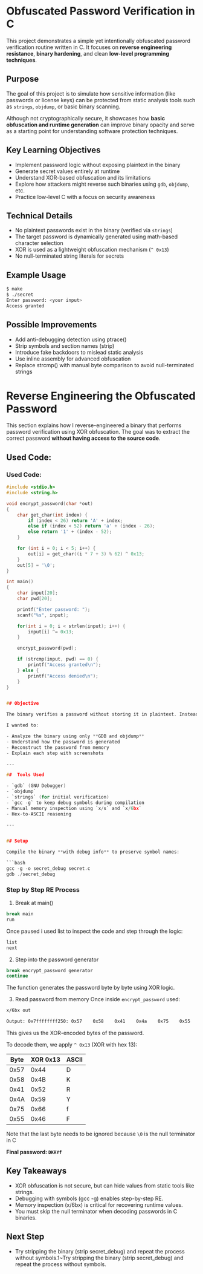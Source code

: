 # Obfuscated Password Verification in C

This project demonstrates a simple yet intentionally obfuscated password verification routine written in C. It focuses on **reverse engineering resistance**, **binary hardening**, and clean **low-level programming techniques**.

## Purpose

The goal of this project is to simulate how sensitive information (like passwords or license keys) can be protected from static analysis tools such as `strings`, `objdump`, or basic binary scanning.

Although not cryptographically secure, it showcases how **basic obfuscation and runtime generation** can improve binary opacity and serve as a starting point for understanding software protection techniques.

## Key Learning Objectives

- Implement password logic without exposing plaintext in the binary
- Generate secret values entirely at runtime
- Understand XOR-based obfuscation and its limitations
- Explore how attackers might reverse such binaries using `gdb`, `objdump`, etc.
- Practice low-level C with a focus on security awareness

## Technical Details

- No plaintext passwords exist in the binary (verified via `strings`)
- The target password is dynamically generated using math-based character selection
- XOR is used as a lightweight obfuscation mechanism (`^ 0x13`)
- No null-terminated string literals for secrets

## Example Usage

```bash
$ make
$ ./secret
Enter password: <your input>
Access granted
```

## Possible Improvements

- Add anti-debugging detection using ptrace()
- Strip symbols and section names (strip)
- Introduce fake backdoors to mislead static analysis
- Use inline assembly for advanced obfuscation
- Replace strcmp() with manual byte comparison to avoid null-terminated strings

# Reverse Engineering the Obfuscated Password

This section explains how I reverse-engineered a binary that performs password verification using XOR obfuscation. The goal was to extract the correct password **without having access to the source code**.

## Used Code:

### Used Code:

```c
#include <stdio.h>
#include <string.h>

void encrypt_password(char *out)
{
    char get_char(int index) {
        if (index < 26) return 'A' + index;
        else if (index < 52) return 'a' + (index - 26);
        else return '1' + (index - 52);
    }

    for (int i = 0; i < 5; i++) {
        out[i] = get_char((i * 7 + 3) % 62) ^ 0x13;
    }
    out[5] = '\0';
}

int main()
{
    char input[20];
    char pwd[20];

    printf("Enter password: ");
    scanf("%s", input);

    for(int i = 0; i < strlen(input); i++) {
        input[i] ^= 0x13;
    }

    encrypt_password(pwd);

    if (strcmp(input, pwd) == 0) {
        printf("Access granted\n");
    } else {
        printf("Access denied\n");
    }
}


## Objective

The binary verifies a password without storing it in plaintext. Instead, it uses a runtime-generated secret combined with XOR encoding.

I wanted to:

- Analyze the binary using only **GDB and objdump**
- Understand how the password is generated
- Reconstruct the password from memory
- Explain each step with screenshots

---

##  Tools Used

- `gdb` (GNU Debugger)
- `objdump`
- `strings` (for initial verification)
- `gcc -g` to keep debug symbols during compilation
- Manual memory inspection using `x/s` and `x/6bx`
- Hex-to-ASCII reasoning

---


## Setup

Compile the binary **with debug info** to preserve symbol names:

```bash
gcc -g -o secret_debug secret.c
gdb ./secret_debug
```

### Step by Step RE Process
1. Break at main()
```bash
break main
run
```
Once paused i used list to inspect the code and step through the logic:

```bash
list
next
```
2. Step into the password generator

```bash 
break encrypt_password generator
continue
```
The function generates the password byte by byte using XOR logic.

3. Read password from memory
Once inside `encrypt_password` used:
```bash
x/6bx out

Output: 0x7ffffffff250: 0x57    0x58    0x41    0x4a    0x75    0x55
```

This gives us the XOR-encoded bytes of the password.

To decode them, we apply `^ 0x13` (XOR with hex 13):

| Byte | XOR 0x13 | ASCII |
|------|----------|--------|
| 0x57 | 0x44     | D      |
| 0x58 | 0x4B     | K      |
| 0x41 | 0x52     | R      |
| 0x4A | 0x59     | Y      |
| 0x75 | 0x66     | f      |
| 0x55 | 0x46     | F      |

Note that the last byte needs to be ignored because `\0` is the null terminator in C

**Final password: `DKRYf`**


## Key Takeaways

- XOR obfuscation is not secure, but can hide values from static tools like strings.
- Debugging with symbols (gcc -g) enables step-by-step RE.
- Memory inspection (x/6bx) is critical for recovering runtime values.
- You must skip the null terminator when decoding passwords in C binaries.

## Next Step

- Try stripping the binary (strip secret_debug) and repeat the process without symbols.1~Try stripping the binary (strip secret_debug) and repeat the process without symbols.

